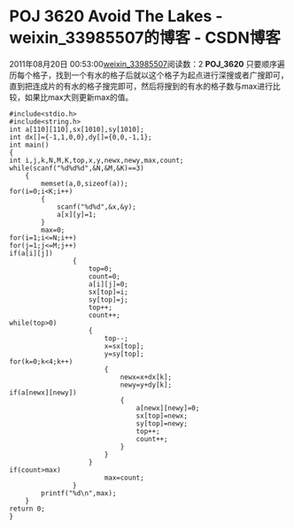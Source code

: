 # POJ 3620 Avoid The Lakes - weixin_33985507的博客 - CSDN博客
2011年08月20日 00:53:00[weixin_33985507](https://me.csdn.net/weixin_33985507)阅读数：2
**POJ_3620**
只要顺序遍历每个格子，找到一个有水的格子后就以这个格子为起点进行深搜或者广搜即可，直到把连成片的有水的格子搜完即可，然后将搜到的有水的格子数与max进行比较，如果比max大则更新max的值。
```
#include<stdio.h>
#include<string.h>
int a[110][110],sx[1010],sy[1010];
int dx[]={-1,1,0,0},dy[]={0,0,-1,1};
int main()
{
int i,j,k,N,M,K,top,x,y,newx,newy,max,count;
while(scanf("%d%d%d",&N,&M,&K)==3)
    {
        memset(a,0,sizeof(a));
for(i=0;i<K;i++)
        {
            scanf("%d%d",&x,&y);
            a[x][y]=1;
        }
        max=0;
for(i=1;i<=N;i++)
for(j=1;j<=M;j++)
if(a[i][j])
                {
                    top=0;
                    count=0;
                    a[i][j]=0;
                    sx[top]=i;
                    sy[top]=j;
                    top++;
                    count++;
while(top>0)
                    {
                        top--;
                        x=sx[top];
                        y=sy[top];
for(k=0;k<4;k++)
                        {
                            newx=x+dx[k];
                            newy=y+dy[k];
if(a[newx][newy])
                            {
                                a[newx][newy]=0;
                                sx[top]=newx;
                                sy[top]=newy;
                                top++;
                                count++;
                            }
                        }
                    }
if(count>max)
                        max=count;
                }
        printf("%d\n",max);
    }
return 0;    
}
```
